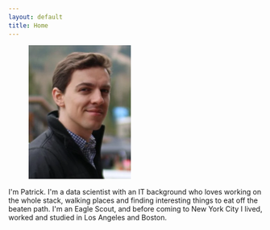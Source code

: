 ```yaml
---
layout: default
title: Home
---
```

<figure class="insetLeft">
<img src="img/portrait.png" alt="Patrick">
</figure>
I'm Patrick. I'm a data scientist with an IT background who loves working on the whole stack, walking places and finding interesting things to eat off the beaten path. I'm an Eagle Scout, and before coming to New York City I lived, worked and studied in Los Angeles and Boston.
